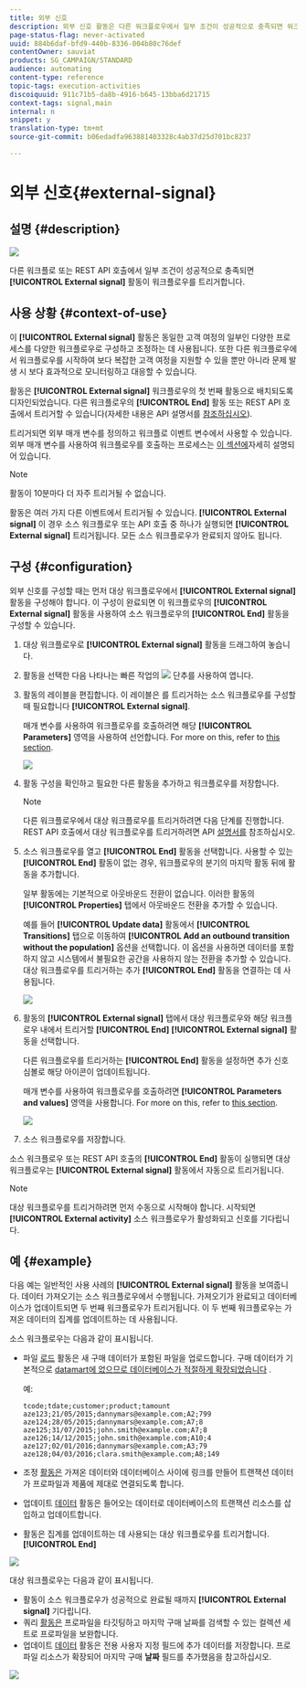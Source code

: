 ```yaml
---
title: 외부 신호
description: 외부 신호 활동은 다른 워크플로우에서 일부 조건이 성공적으로 충족되면 워크플로우를 트리거합니다.
page-status-flag: never-activated
uuid: 884b6daf-bfd9-440b-8336-004b80c76def
contentOwner: sauviat
products: SG_CAMPAIGN/STANDARD
audience: automating
content-type: reference
topic-tags: execution-activities
discoiquuid: 911c71b5-da8b-4916-b645-13bba6d21715
context-tags: signal,main
internal: n
snippet: y
translation-type: tm+mt
source-git-commit: b06edadfa963881403328c4ab37d25d701bc8237

---
```



# 외부 신호{#external-signal}

## 설명 {#description}

![](assets/signal.png)

다른 워크플로 또는 REST API 호출에서 일부 조건이 성공적으로 충족되면 **[!UICONTROL External signal]** 활동이 워크플로우를 트리거합니다.

## 사용 상황 {#context-of-use}

이 **[!UICONTROL External signal]** 활동은 동일한 고객 여정의 일부인 다양한 프로세스를 다양한 워크플로우로 구성하고 조정하는 데 사용됩니다. 또한 다른 워크플로우에서 워크플로우를 시작하여 보다 복잡한 고객 여정을 지원할 수 있을 뿐만 아니라 문제 발생 시 보다 효과적으로 모니터링하고 대응할 수 있습니다.

활동은 **[!UICONTROL External signal]** 워크플로우의 첫 번째 활동으로 배치되도록 디자인되었습니다. 다른 워크플로우의 **[!UICONTROL End]** 활동 또는 REST API 호출에서 트리거할 수 있습니다(자세한 내용은 API 설명서를 [참조하십시오](../../api/using/managing-workflows.md)).

트리거되면 외부 매개 변수를 정의하고 워크플로 이벤트 변수에서 사용할 수 있습니다. 외부 매개 변수를 사용하여 워크플로우를 호출하는 프로세스는 [이 섹션에](../../automating/using/calling-a-workflow-with-external-parameters.md)자세히 설명되어 있습니다.

>[!NOTE]
>
>활동이 10분마다 더 자주 트리거될 수 없습니다.

활동은 여러 가지 다른 이벤트에서 트리거될 수 있습니다. **[!UICONTROL External signal]** 이 경우 소스 워크플로우 또는 API 호출 중 하나가 실행되면 **[!UICONTROL External signal]** 트리거됩니다. 모든 소스 워크플로우가 완료되지 않아도 됩니다.

## 구성 {#configuration}

외부 신호를 구성할 때는 먼저 대상 워크플로우에서 **[!UICONTROL External signal]** 활동을 구성해야 합니다. 이 구성이 완료되면 이 워크플로우의 **[!UICONTROL External signal]** 활동을 사용하여 소스 워크플로우의 **[!UICONTROL End]** 활동을 구성할 수 있습니다.

1. 대상 워크플로우로 **[!UICONTROL External signal]** 활동을 드래그하여 놓습니다.
1. 활동을 선택한 다음 나타나는 빠른 작업의 ![](assets/edit_darkgrey-24px.png) 단추를 사용하여 엽니다.
1. 활동의 레이블을 편집합니다. 이 레이블은 를 트리거하는 소스 워크플로우를 구성할 때 필요합니다 **[!UICONTROL External signal]**.

   매개 변수를 사용하여 워크플로우를 호출하려면 해당 **[!UICONTROL Parameters]** 영역을 사용하여 선언합니다. For more on this, refer to [this section](../../automating/using/calling-a-workflow-with-external-parameters.md#declaring-the-parameters-in-the-external-signal-activity).

   ![](assets/external_signal_configuration.png)

1. 활동 구성을 확인하고 필요한 다른 활동을 추가하고 워크플로우를 저장합니다.

   >[!NOTE]
   >
   >다른 워크플로우에서 대상 워크플로우를 트리거하려면 다음 단계를 진행합니다. REST API 호출에서 대상 워크플로우를 트리거하려면 API [설명서를](../../api/using/managing-workflows.md) 참조하십시오.

1. 소스 워크플로우를 열고 **[!UICONTROL End]** 활동을 선택합니다. 사용할 수 있는 **[!UICONTROL End]** 활동이 없는 경우, 워크플로우의 분기의 마지막 활동 뒤에 활동을 추가합니다.

   일부 활동에는 기본적으로 아웃바운드 전환이 없습니다. 이러한 활동의 **[!UICONTROL Properties]** 탭에서 아웃바운드 전환을 추가할 수 있습니다.

   예를 들어 **[!UICONTROL Update data]** 활동에서 **[!UICONTROL Transitions]** 탭으로 이동하여 **[!UICONTROL Add an outbound transition without the population]** 옵션을 선택합니다. 이 옵션을 사용하면 데이터를 포함하지 않고 시스템에서 불필요한 공간을 사용하지 않는 전환을 추가할 수 있습니다. 대상 워크플로우를 트리거하는 추가 **[!UICONTROL End]** 활동을 연결하는 데 사용됩니다.

   ![](assets/external_signal_empty_transition.png)

1. 활동의 **[!UICONTROL External signal]** 탭에서 대상 워크플로우와 해당 워크플로우 내에서 트리거할 **[!UICONTROL End]** **[!UICONTROL External signal]** 활동을 선택합니다.

   다른 워크플로우를 트리거하는 **[!UICONTROL End]** 활동을 설정하면 추가 신호 심볼로 해당 아이콘이 업데이트됩니다.

   매개 변수를 사용하여 워크플로우를 호출하려면 **[!UICONTROL Parameters and values]** 영역을 사용합니다. For more on this, refer to [this section](../../automating/using/calling-a-workflow-with-external-parameters.md#defining-the-parameters-when-calling-the-workflow).

   ![](assets/external_signal_end.png)

1. 소스 워크플로우를 저장합니다.

소스 워크플로우 또는 REST API 호출의 **[!UICONTROL End]** 활동이 실행되면 대상 워크플로우는 **[!UICONTROL External signal]** 활동에서 자동으로 트리거됩니다.

>[!NOTE]
>
>대상 워크플로우를 트리거하려면 먼저 수동으로 시작해야 합니다. 시작되면 **[!UICONTROL External activity]** 소스 워크플로우가 활성화되고 신호를 기다립니다.

## 예 {#example}

다음 예는 일반적인 사용 사례의 **[!UICONTROL External signal]** 활동을 보여줍니다. 데이터 가져오기는 소스 워크플로우에서 수행됩니다. 가져오기가 완료되고 데이터베이스가 업데이트되면 두 번째 워크플로우가 트리거됩니다. 이 두 번째 워크플로우는 가져온 데이터의 집계를 업데이트하는 데 사용됩니다.

소스 워크플로우는 다음과 같이 표시됩니다.

* 파일 [로드](../../automating/using/load-file.md) 활동은 새 구매 데이터가 포함된 파일을 업로드합니다. 구매 데이터가 기본적으로 [datamart에 없으므로 데이터베이스가 적절하게 확장되었습니다](../../developing/using/data-model-concepts.md) .

   예:

   ```
   tcode;tdate;customer;product;tamount
   aze123;21/05/2015;dannymars@example.com;A2;799
   aze124;28/05/2015;dannymars@example.com;A7;8
   aze125;31/07/2015;john.smith@example.com;A7;8
   aze126;14/12/2015;john.smith@example.com;A10;4
   aze127;02/01/2016;dannymars@example.com;A3;79
   aze128;04/03/2016;clara.smith@example.com;A8;149
   ```

* 조정 [활동은](../../automating/using/reconciliation.md) 가져온 데이터와 데이터베이스 사이에 링크를 만들어 트랜잭션 데이터가 프로파일과 제품에 제대로 연결되도록 합니다.
* 업데이트 [데이터](../../automating/using/update-data.md) 활동은 들어오는 데이터로 데이터베이스의 트랜잭션 리소스를 삽입하고 업데이트합니다.
* 활동은 집계를 업데이트하는 데 사용되는 대상 워크플로우를 트리거합니다. **[!UICONTROL End]**

![](assets/signal_example_source1.png)

대상 워크플로우는 다음과 같이 표시됩니다.

* 활동이 소스 워크플로우가 성공적으로 완료될 때까지 **[!UICONTROL External signal]** 기다립니다.
* 쿼리 [활동은](../../automating/using/query.md#enriching-data) 프로파일을 타깃팅하고 마지막 구매 날짜를 검색할 수 있는 컬렉션 세트로 프로파일을 보완합니다.
* 업데이트 [데이터](../../automating/using/update-data.md) 활동은 전용 사용자 지정 필드에 추가 데이터를 저장합니다. 프로파일 리소스가 확장되어 마지막 구매 **날짜** 필드를 추가했음을 참고하십시오.

![](assets/signal_example_source2.png)


